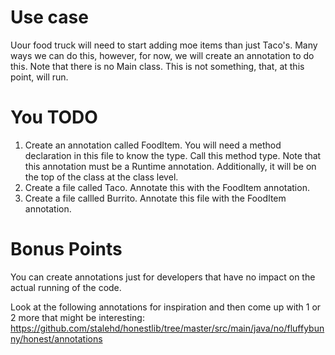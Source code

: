 # Use case
Uour food truck will need to start adding moe items than just Taco's. Many ways we can do this, however, for now, we will create an annotation to do this.
Note that there is no Main class. This is not something, that, at this point, will run.

# You TODO

1. Create an annotation called FoodItem. You will need a method declaration in this file to know the type. Call this method type.
Note that this annotation must be a Runtime annotation. Additionally, it will be on the top of the class at the class level.
2. Create a file called Taco. Annotate this with the FoodItem annotation.
3. Create a file callled Burrito. Annotate this file with the FoodItem annotation.

# Bonus Points
You can create annotations just for developers that have no impact on the actual running of the code.

Look at the following annotations for inspiration and then come up with 1 or 2 more that might be interesting:
https://github.com/stalehd/honestlib/tree/master/src/main/java/no/fluffybunny/honest/annotations
